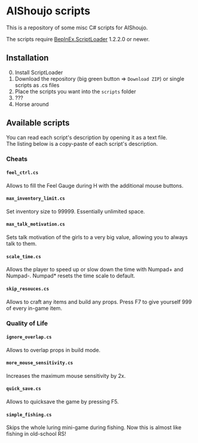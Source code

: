 # AIShoujo scripts

This is a repository of some misc C# scripts for AIShoujo.

The scripts require [BepInEx.ScriptLoader](https://github.com/denikson/BepInEx.ScriptLoader) 1.2.2.0 or newer.

## Installation

0. Install ScriptLoader
1. Download the repository (big green button => `Download ZIP`) or single scripts as .cs files
2. Place the scripts you want into the `scripts` folder
3. ???
4. Horse around

## Available scripts

You can read each script's description by opening it as a text file.  
The listing below is a copy-paste of each script's description.

### Cheats

#### `feel_ctrl.cs`

Allows to fill the Feel Gauge during H with the additional mouse buttons.

#### `max_inventory_limit.cs`

Set inventory size to 99999. Essentially unlimited space.

#### `max_talk_motivation.cs`

Sets talk motivation of the girls to a very big value, allowing you to always talk to them.

#### `scale_time.cs`

Allows the player to speed up or slow down the time with Numpad+ and Numpad-. Numpad* resets the time scale to default.

#### `skip_resouces.cs`

Allows to craft any items and build any props. Press F7 to give yourself 999 of every in-game item.

### Quality of Life

#### `ignore_overlap.cs`

Allows to overlap props in build mode.

#### `more_mouse_sensitivity.cs`

Increases the maximum mouse sensitivity by 2x.

#### `quick_save.cs`

Allows to quicksave the game by pressing F5.

#### `simple_fishing.cs`

Skips the whole luring mini-game during fishing. Now this is almost like fishing in old-school RS!
